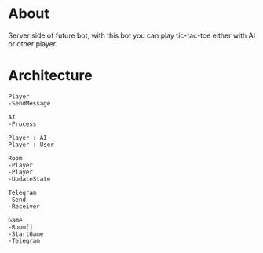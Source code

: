 # About
Server side of future bot, with this bot you can play tic-tac-toe either with AI or other player.

# Architecture
```
Player
-SendMessage

AI
-Process

Player : AI
Player : User

Room
-Player
-Player
-UpdateState

Telegram
-Send
-Receiver

Game
-Room[]
-StartGame
-Telegram
```